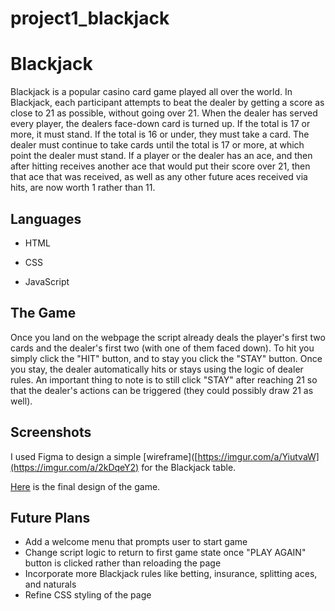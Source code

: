 # project1_blackjack
# Blackjack 

Blackjack is a popular casino card game played all over the world. In Blackjack, each participant attempts to beat the dealer by getting a score as close to 21 as possible, without going over 21. When the dealer has served every player, the dealers face-down card is turned up. If the total is 17 or more, it must stand. If the total is 16 or under, they must take a card. The dealer must continue to take cards until the total is 17 or more, at which point the dealer must stand. If a player or the dealer has an ace, and then after hitting receives another ace that would put their score over 21, then that ace that was received, as well as any other future aces received via hits, are now worth 1 rather than 11. 

## Languages

- HTML

- CSS
  
- JavaScript

## The Game

Once you land on the webpage the script already deals the player's first two cards and the dealer's first two (with one of them faced down). To hit you simply click the "HIT" button, and to stay you click the "STAY" button. Once you stay, the dealer automatically hits or stays using the logic of dealer rules. An important thing to note is to still click "STAY" after reaching 21 so that the dealer's actions can be triggered (they could possibly draw 21 as well).

## Screenshots

I used Figma to design a simple [wireframe]([https://imgur.com/a/YiutvaW](https://imgur.com/a/2kDqeY2) for the Blackjack table.

[Here](https://imgur.com/a/LfN10zS) is the final design of the game. 

## Future Plans 
- Add a welcome menu that prompts user to start game
- Change script logic to return to first game state once "PLAY AGAIN" button is clicked rather than reloading the page
- Incorporate more Blackjack rules like betting, insurance, splitting aces, and naturals
- Refine CSS styling of the page

